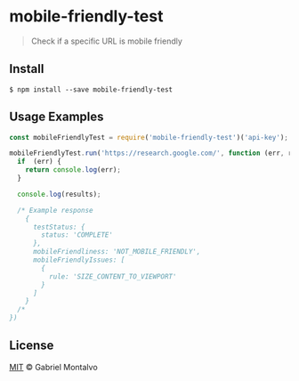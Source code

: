 # mobile-friendly-test

> Check if a specific URL is mobile friendly

## Install

```
$ npm install --save mobile-friendly-test
```

## Usage Examples

```javascript
const mobileFriendlyTest = require('mobile-friendly-test')('api-key');

mobileFriendlyTest.run('https://research.google.com/', function (err, results) {
  if  (err) {
    return console.log(err);
  }

  console.log(results);

  /* Example response
    {
      testStatus: { 
        status: 'COMPLETE' 
      },
      mobileFriendliness: 'NOT_MOBILE_FRIENDLY',
      mobileFriendlyIssues: [ 
        { 
          rule: 'SIZE_CONTENT_TO_VIEWPORT' 
        } 
      ] 
    }
  /*
})
```

## License

[MIT](https://github.com/gmontalvoriv/mobile-friendly-test/blob/master/LICENSE) © Gabriel Montalvo